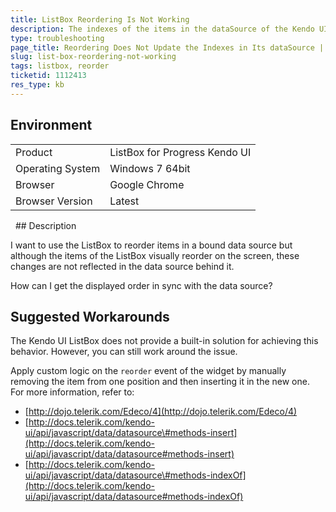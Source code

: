 ```yaml
---
title: ListBox Reordering Is Not Working
description: The indexes of the items in the dataSource of the Kendo UI ListBox are not reordered.
type: troubleshooting
page_title: Reordering Does Not Update the Indexes in Its dataSource | Kendo UI ListBox
slug: list-box-reordering-not-working
tags: listbox, reorder
ticketid: 1112413
res_type: kb
---
```


## Environment

<table>
 <tr>
  <td>Product</td>
  <td>ListBox for Progress Kendo UI</td>
 </tr>
 <tr>
  <td>Operating System</td>
  <td>Windows 7 64bit</td>
 </tr>
 <tr>
  <td>Browser</td>
  <td>Google Chrome</td>
 </tr>
 <tr>
  <td>Browser Version</td>
  <td>Latest</td>
 </tr>
</table>
 
## Description

I want to use the ListBox to reorder items in a bound data source but although the items of the ListBox visually reorder on the screen, these changes are not reflected in the data source behind it.

How can I get the displayed order in sync with the data source? 

## Suggested Workarounds

The Kendo UI ListBox does not provide a built-in solution for achieving this behavior. However, you can still work around the issue.

Apply custom logic on the `reorder` event of the widget by manually removing the item from one position and then inserting it in the new one. For more information, refer to:  

* [http://dojo.telerik.com/Edeco/4](http://dojo.telerik.com/Edeco/4)  
* [http://docs.telerik.com/kendo-ui/api/javascript/data/datasource\#methods-insert](http://docs.telerik.com/kendo-ui/api/javascript/data/datasource#methods-insert)  
* [http://docs.telerik.com/kendo-ui/api/javascript/data/datasource\#methods-indexOf](http://docs.telerik.com/kendo-ui/api/javascript/data/datasource#methods-indexOf)  
  
